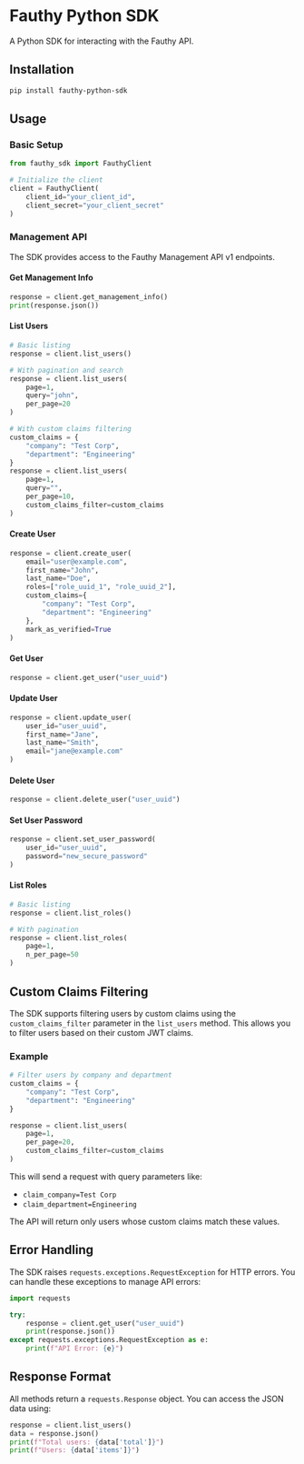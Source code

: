 # Fauthy Python SDK

A Python SDK for interacting with the Fauthy API.

## Installation

```bash
pip install fauthy-python-sdk
```

## Usage

### Basic Setup

```python
from fauthy_sdk import FauthyClient

# Initialize the client
client = FauthyClient(
    client_id="your_client_id",
    client_secret="your_client_secret"
)
```

### Management API

The SDK provides access to the Fauthy Management API v1 endpoints.

#### Get Management Info

```python
response = client.get_management_info()
print(response.json())
```

#### List Users

```python
# Basic listing
response = client.list_users()

# With pagination and search
response = client.list_users(
    page=1,
    query="john",
    per_page=20
)

# With custom claims filtering
custom_claims = {
    "company": "Test Corp",
    "department": "Engineering"
}
response = client.list_users(
    page=1,
    query="",
    per_page=10,
    custom_claims_filter=custom_claims
)
```

#### Create User

```python
response = client.create_user(
    email="user@example.com",
    first_name="John",
    last_name="Doe",
    roles=["role_uuid_1", "role_uuid_2"],
    custom_claims={
        "company": "Test Corp",
        "department": "Engineering"
    },
    mark_as_verified=True
)
```

#### Get User

```python
response = client.get_user("user_uuid")
```

#### Update User

```python
response = client.update_user(
    user_id="user_uuid",
    first_name="Jane",
    last_name="Smith",
    email="jane@example.com"
)
```

#### Delete User

```python
response = client.delete_user("user_uuid")
```

#### Set User Password

```python
response = client.set_user_password(
    user_id="user_uuid",
    password="new_secure_password"
)
```

#### List Roles

```python
# Basic listing
response = client.list_roles()

# With pagination
response = client.list_roles(
    page=1,
    n_per_page=50
)
```

## Custom Claims Filtering

The SDK supports filtering users by custom claims using the `custom_claims_filter` parameter in the `list_users` method. This allows you to filter users based on their custom JWT claims.

### Example

```python
# Filter users by company and department
custom_claims = {
    "company": "Test Corp",
    "department": "Engineering"
}

response = client.list_users(
    page=1,
    per_page=20,
    custom_claims_filter=custom_claims
)
```

This will send a request with query parameters like:
- `claim_company=Test Corp`
- `claim_department=Engineering`

The API will return only users whose custom claims match these values.

## Error Handling

The SDK raises `requests.exceptions.RequestException` for HTTP errors. You can handle these exceptions to manage API errors:

```python
import requests

try:
    response = client.get_user("user_uuid")
    print(response.json())
except requests.exceptions.RequestException as e:
    print(f"API Error: {e}")
```

## Response Format

All methods return a `requests.Response` object. You can access the JSON data using:

```python
response = client.list_users()
data = response.json()
print(f"Total users: {data['total']}")
print(f"Users: {data['items']}")
```